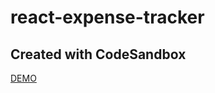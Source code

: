 # react-expense-tracker
Created with CodeSandbox
---
[DEMO](https://expense-tracker-app1.netlify.app/)
